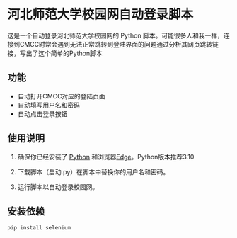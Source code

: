 # 河北师范大学校园网自动登录脚本

这是一个自动登录河北师范大学校园网的 Python 脚本。可能很多人和我一样，连接到CMCC时常会遇到无法正常跳转到登陆界面的问题通过分析其网页跳转链接，写出了这个简单的Python脚本

## 功能
- 自动打开CMCC对应的登陆页面
- 自动填写用户名和密码
- 自动点击登录按钮

## 使用说明

1. 确保你已经安装了 [Python](https://www.python.org/) 和浏览器[Edge](https://www.microsoft.com/zh-cn/edge/)。Python版本推荐3.10

2. 下载脚本（启动.py）在脚本中替换你的用户名和密码。
3. 运行脚本以自动登录校园网。

## 安装依赖

```bash
pip install selenium
